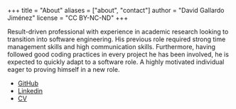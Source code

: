 +++
title = "About"
aliases = ["about", "contact"]
author = "David Gallardo Jiménez"
license = "CC BY-NC-ND"
+++

 Result-driven professional with experience in academic research looking to transition into software engineering. His previous role required strong time management skills and high communication skills. Furthermore, having followed good coding practices in every project he has been involved, he is expected to quickly adapt to a software role. A highly motivated individual eager to proving himself in a new role. 


* [GitHub](https://github.com/yuin/goldmark)
* [Linkedin](https://github.com/alecthomas/chroma)
* [CV](cv_david_gallardo_jimenez.pdf)
